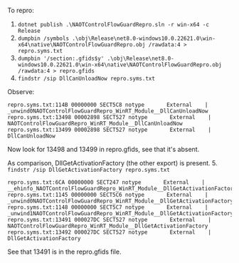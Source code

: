 To repro:

1. `dotnet publish .\NAOTControlFlowGuardRepro.sln -r win-x64 -c Release`
2. `dumpbin /symbols .\obj\Release\net8.0-windows10.0.22621.0\win-x64\native\NAOTControlFlowGuardRepro.obj /rawdata:4 > repro.syms.txt`
3. `dumpbin '/section:.gfids$y' .\obj\Release\net8.0-windows10.0.22621.0\win-x64\native\NAOTControlFlowGuardRepro.obj /rawdata:4 > repro.gfids`
4. `findstr /sip DllCanUnloadNow repro.syms.txt`

Observe:
```
repro.syms.txt:114B 00000000 SECT5C8 notype       External    | _unwind0NAOTControlFlowGuardRepro_WinRT_Module__DllCanUnloadNow
repro.syms.txt:13498 00002898 SECT527 notype       External    | NAOTControlFlowGuardRepro_WinRT_Module__DllCanUnloadNow
repro.syms.txt:13499 00002898 SECT527 notype       External    | DllCanUnloadNow
```

Now look for 13498 and 13499 in repro.gfids, see that it's absent.

As comparison, DllGetActivationFactory (the other export) is present.
5. `findstr /sip DllGetActivationFactory repro.syms.txt`

```
repro.syms.txt:6CA 00000000 SECT247 notype       External    | __ehinfo_NAOTControlFlowGuardRepro_WinRT_Module__DllGetActivationFactory
repro.syms.txt:1145 00000000 SECT5C6 notype       External    | _unwind0NAOTControlFlowGuardRepro_WinRT_Module__DllGetActivationFactory
repro.syms.txt:1148 00000000 SECT5C7 notype       External    | _unwind1NAOTControlFlowGuardRepro_WinRT_Module__DllGetActivationFactory
repro.syms.txt:13491 000027DC SECT527 notype       External    | NAOTControlFlowGuardRepro_WinRT_Module__DllGetActivationFactory
repro.syms.txt:13492 000027DC SECT527 notype       External    | DllGetActivationFactory
```

See that 13491 is in the repro.gfids file.
